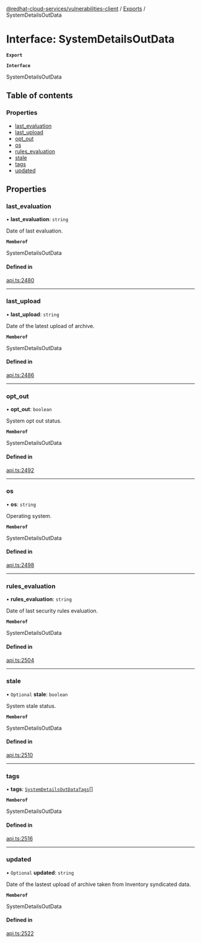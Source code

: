 [@redhat-cloud-services/vulnerabilities-client](../README.md) / [Exports](../modules.md) / SystemDetailsOutData

# Interface: SystemDetailsOutData

**`Export`**

**`Interface`**

SystemDetailsOutData

## Table of contents

### Properties

- [last\_evaluation](SystemDetailsOutData.md#last_evaluation)
- [last\_upload](SystemDetailsOutData.md#last_upload)
- [opt\_out](SystemDetailsOutData.md#opt_out)
- [os](SystemDetailsOutData.md#os)
- [rules\_evaluation](SystemDetailsOutData.md#rules_evaluation)
- [stale](SystemDetailsOutData.md#stale)
- [tags](SystemDetailsOutData.md#tags)
- [updated](SystemDetailsOutData.md#updated)

## Properties

### last\_evaluation

• **last\_evaluation**: `string`

Date of last evaluation.

**`Memberof`**

SystemDetailsOutData

#### Defined in

[api.ts:2480](https://github.com/RedHatInsights/javascript-clients/blob/master/packages/vulnerabilities/api.ts#L2480)

___

### last\_upload

• **last\_upload**: `string`

Date of the latest upload of archive.

**`Memberof`**

SystemDetailsOutData

#### Defined in

[api.ts:2486](https://github.com/RedHatInsights/javascript-clients/blob/master/packages/vulnerabilities/api.ts#L2486)

___

### opt\_out

• **opt\_out**: `boolean`

System opt out status.

**`Memberof`**

SystemDetailsOutData

#### Defined in

[api.ts:2492](https://github.com/RedHatInsights/javascript-clients/blob/master/packages/vulnerabilities/api.ts#L2492)

___

### os

• **os**: `string`

Operating system.

**`Memberof`**

SystemDetailsOutData

#### Defined in

[api.ts:2498](https://github.com/RedHatInsights/javascript-clients/blob/master/packages/vulnerabilities/api.ts#L2498)

___

### rules\_evaluation

• **rules\_evaluation**: `string`

Date of last security rules evaluation.

**`Memberof`**

SystemDetailsOutData

#### Defined in

[api.ts:2504](https://github.com/RedHatInsights/javascript-clients/blob/master/packages/vulnerabilities/api.ts#L2504)

___

### stale

• `Optional` **stale**: `boolean`

System stale status.

**`Memberof`**

SystemDetailsOutData

#### Defined in

[api.ts:2510](https://github.com/RedHatInsights/javascript-clients/blob/master/packages/vulnerabilities/api.ts#L2510)

___

### tags

• **tags**: [`SystemDetailsOutDataTags`](SystemDetailsOutDataTags.md)[]

**`Memberof`**

SystemDetailsOutData

#### Defined in

[api.ts:2516](https://github.com/RedHatInsights/javascript-clients/blob/master/packages/vulnerabilities/api.ts#L2516)

___

### updated

• `Optional` **updated**: `string`

Date of the lastest upload of archive taken from Inventory syndicated data.

**`Memberof`**

SystemDetailsOutData

#### Defined in

[api.ts:2522](https://github.com/RedHatInsights/javascript-clients/blob/master/packages/vulnerabilities/api.ts#L2522)
